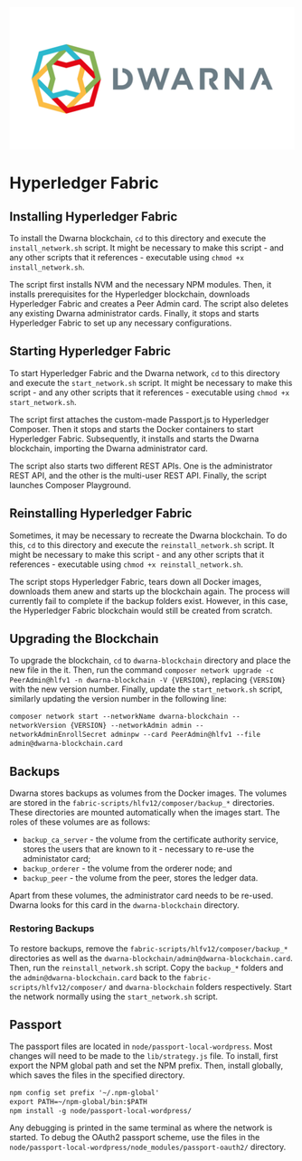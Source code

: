![](https://github.com/NicholasMamo/dwarna/raw/master/assets/logo.png "Dwarna Logo")

# Hyperledger Fabric

## Installing Hyperledger Fabric

To install the Dwarna blockchain, `cd` to this directory and execute the `install_network.sh` script. It might be necessary to make this script - and any other scripts that it references - executable using `chmod +x install_network.sh`.

The script first installs NVM and the necessary NPM modules. Then, it installs prerequisites for the Hyperledger blockchain, downloads Hyperledger Fabric and creates a Peer Admin card. The script also deletes any existing Dwarna administrator cards. Finally, it stops and starts Hyperledger Fabric to set up any necessary configurations.

## Starting Hyperledger Fabric

To start Hyperledger Fabric and the Dwarna network, `cd` to this directory and execute the `start_network.sh` script. It might be necessary to make this script - and any other scripts that it references - executable using `chmod +x start_network.sh`.

The script first attaches the custom-made Passport.js to Hyperledger Composer. Then it stops and starts the Docker containers to start Hyperledger Fabric. Subsequently, it installs and starts the Dwarna blockchain, importing the Dwarna administrator card.

The script also starts two different REST APIs. One is the administrator REST API, and the other is the multi-user REST API. Finally, the script launches Composer Playground.

## Reinstalling Hyperledger Fabric

Sometimes, it may be necessary to recreate the Dwarna blockchain. To do this, `cd` to this directory and execute the `reinstall_network.sh` script. It might be necessary to make this script - and any other scripts that it references -  executable using `chmod +x reinstall_network.sh`.

The script stops Hyperledger Fabric, tears down all Docker images, downloads them anew and starts up the blockchain again. The process will currently fail to complete if the backup folders exist. However, in this case, the Hyperledger Fabric blockchain would still be created from scratch.

## Upgrading the Blockchain

To upgrade the blockchain, `cd` to `dwarna-blockchain` directory and place the new file in the it. Then, run the command `composer network upgrade -c PeerAdmin@hlfv1 -n dwarna-blockchain -V {VERSION}`, replacing `{VERSION}` with the new version number. Finally, update the `start_network.sh` script, similarly updating the version number in the following line:

    composer network start --networkName dwarna-blockchain --networkVersion {VERSION} --networkAdmin admin --networkAdminEnrollSecret adminpw --card PeerAdmin@hlfv1 --file admin@dwarna-blockchain.card

## Backups

Dwarna stores backups as volumes from the Docker images. The volumes are stored in the `fabric-scripts/hlfv12/composer/backup_*` directories. These directories are mounted automatically when the images start. The roles of these volumes are as follows:

- `backup_ca_server` - the volume from the certificate authority service, stores the users that are known to it - necessary to re-use the administator card;
- `backup_orderer` - the volume from the orderer node; and
- `backup_peer` - the volume from the peer, stores the ledger data.

Apart from these volumes, the administrator card needs to be re-used. Dwarna looks for this card in the `dwarna-blockchain` directory.

### Restoring Backups

To restore backups, remove the `fabric-scripts/hlfv12/composer/backup_*` directories as well as the `dwarna-blockchain/admin@dwarna-blockchain.card`. Then, run the `reinstall_network.sh` script. Copy the `backup_*` folders and the `admin@dwarna-blockchain.card` back to the `fabric-scripts/hlfv12/composer/` and `dwarna-blockchain` folders respectively. Start the network normally using the `start_network.sh` script.

## Passport

The passport files are located in `node/passport-local-wordpress`.
Most changes will need to be made to the `lib/strategy.js` file.
To install, first export the NPM global path and set the NPM prefix.
Then, install globally, which saves the files in the specified directory.

	npm config set prefix '~/.npm-global'
	export PATH=~/npm-global/bin:$PATH
	npm install -g node/passport-local-wordpress/

Any debugging is printed in the same terminal as where the network is started.
To debug the OAuth2 passport scheme, use the files in the `node/passport-local-wordpress/node_modules/passport-oauth2/` directory.
